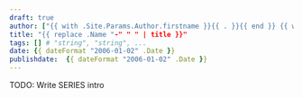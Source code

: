 ```yaml
---
draft: true
author: ["{{ with .Site.Params.Author.firstname }}{{ . }}{{ end }} {{ with .Site.Params.Author.lastname }}{{ . }}{{ end }}"]
title: "{{ replace .Name "-" " " | title }}"
tags: [] # "string", "string", ... 
date: {{ dateFormat "2006-01-02" .Date }}
publishdate:  {{ dateFormat "2006-01-02" .Date }}
---
```


TODO: Write SERIES intro
<!--more-->